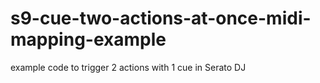 # s9-cue-two-actions-at-once-midi-mapping-example
example code to trigger 2 actions with 1 cue in Serato DJ
